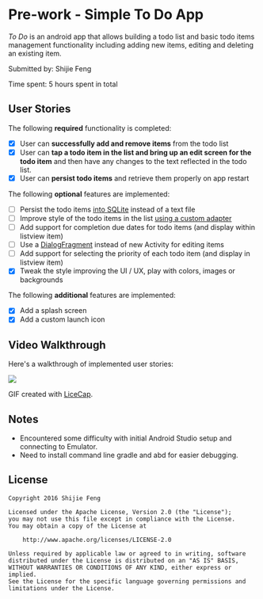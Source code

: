 # Pre-work - Simple To Do App

*To Do* is an android app that allows building a todo list and basic todo items management functionality including adding new items, editing and deleting an existing item.

Submitted by: Shijie Feng

Time spent: 5 hours spent in total

## User Stories

The following **required** functionality is completed:

* [X] User can **successfully add and remove items** from the todo list
* [x] User can **tap a todo item in the list and bring up an edit screen for the todo item** and then have any changes to the text reflected in the todo list.
* [x] User can **persist todo items** and retrieve them properly on app restart

The following **optional** features are implemented:

* [ ] Persist the todo items [into SQLite](http://guides.codepath.com/android/Persisting-Data-to-the-Device#sqlite) instead of a text file
* [ ] Improve style of the todo items in the list [using a custom adapter](http://guides.codepath.com/android/Using-an-ArrayAdapter-with-ListView)
* [ ] Add support for completion due dates for todo items (and display within listview item)
* [ ] Use a [DialogFragment](http://guides.codepath.com/android/Using-DialogFragment) instead of new Activity for editing items
* [ ] Add support for selecting the priority of each todo item (and display in listview item)
* [x] Tweak the style improving the UI / UX, play with colors, images or backgrounds

The following **additional** features are implemented:

* [x] Add a splash screen
* [x] Add a custom launch icon

## Video Walkthrough 

Here's a walkthrough of implemented user stories:

![](http://imgur.com/FvJTMsI)

GIF created with [LiceCap](http://www.cockos.com/licecap/).

## Notes

* Encountered some difficulty with initial Android Studio setup and connecting to Emulator.
* Need to install command line gradle and abd for easier debugging.

## License

    Copyright 2016 Shijie Feng

    Licensed under the Apache License, Version 2.0 (the "License");
    you may not use this file except in compliance with the License.
    You may obtain a copy of the License at

        http://www.apache.org/licenses/LICENSE-2.0

    Unless required by applicable law or agreed to in writing, software
    distributed under the License is distributed on an "AS IS" BASIS,
    WITHOUT WARRANTIES OR CONDITIONS OF ANY KIND, either express or implied.
    See the License for the specific language governing permissions and
    limitations under the License.